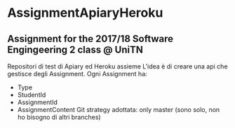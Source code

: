 # AssignmentApiaryHeroku
## Assignment for the 2017/18 Software Engingeering 2 class @ UniTN

Repositori di test di Apiary ed Heroku assieme
L'idea è di creare una api che gestisce degli Assignment.
Ogni Assignment ha:
  - Type
  - StudentId
  - AssignmentId
  - AssignmentContent
Git strategy adottata: only master (sono solo, non ho bisogno di altri branches)
